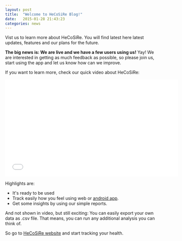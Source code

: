 ```yaml
---
layout: post
title:  "Welcome to HeCoSiRe Blog!"
date:   2015-01-28 21:43:23
categories: news
---
```


Vist us to learn more about HeCoSiRe. You will find latest here latest updates, features and our plans for the future.

**The big news is: We are live and we have a few users using us!** Yay! We are interested in getting as much feedback as possible, so please join us, start using the app and let us know how can we improve.

If you want to learn more, check our quick video about HeCoSiRe:

<iframe width="560" height="315" src="//www.youtube.com/embed/wICKl0kYK9M?rel=0" frameborder="0" allowfullscreen></iframe>

Highlights are:

* It's ready to be used
* Track easily how you feel using web or [android app](https://play.google.com/store/apps/details?id=hecosire.com.hecosireapp).
* Get some insights by using our simple reports. 

And not shown in video, but still exciting: You can easily export your own data as .csv file. That means, you can run any additional analysis you can think of.

So go to [HeCoSiRe website](http://www.hecosire.com) and start tracking your health.